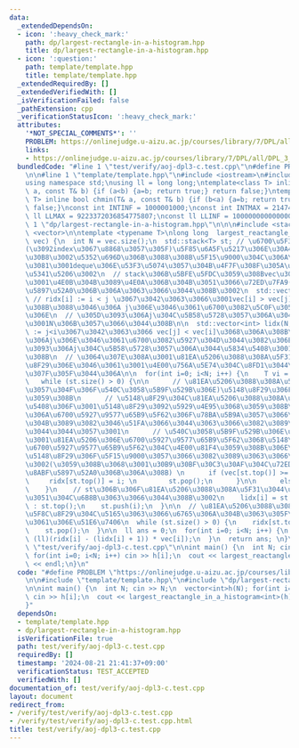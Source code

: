 ```yaml
---
data:
  _extendedDependsOn:
  - icon: ':heavy_check_mark:'
    path: dp/largest-rectangle-in-a-histogram.hpp
    title: dp/largest-rectangle-in-a-histogram.hpp
  - icon: ':question:'
    path: template/template.hpp
    title: template/template.hpp
  _extendedRequiredBy: []
  _extendedVerifiedWith: []
  _isVerificationFailed: false
  _pathExtension: cpp
  _verificationStatusIcon: ':heavy_check_mark:'
  attributes:
    '*NOT_SPECIAL_COMMENTS*': ''
    PROBLEM: https://onlinejudge.u-aizu.ac.jp/courses/library/7/DPL/all/DPL_3_C
    links:
    - https://onlinejudge.u-aizu.ac.jp/courses/library/7/DPL/all/DPL_3_C
  bundledCode: "#line 1 \"test/verify/aoj-dpl3-c.test.cpp\"\n#define PROBLEM \"https://onlinejudge.u-aizu.ac.jp/courses/library/7/DPL/all/DPL_3_C\"\
    \n\n#line 1 \"template/template.hpp\"\n#include <iostream>\n#include <cassert>\n\
    using namespace std;\nusing ll = long long;\ntemplate<class T> inline bool chmax(T&\
    \ a, const T& b) {if (a<b) {a=b; return true;} return false;}\ntemplate<class\
    \ T> inline bool chmin(T& a, const T& b) {if (b<a) {a=b; return true;} return\
    \ false;}\nconst int INTINF = 1000001000;\nconst int INTMAX = 2147483647;\nconst\
    \ ll LLMAX = 9223372036854775807;\nconst ll LLINF = 1000000000000000000;\n#line\
    \ 1 \"dp/largest-rectangle-in-a-histogram.hpp\"\n\n\n#include <stack>\n#include\
    \ <vector>\n\ntemplate <typename T>\nlong long  largest_reactangle_in_a_histogram(std::vector<T>&\
    \ vec) {\n  int N = vec.size();\n  std::stack<T> st; // \u6700\u5F31\u756A\u9577\
    (\u3092index\u3067\u8868\u3057\u305F)\u5F85\u6A5F\u5217\u306E\u30A4\u30E1\u30FC\
    \u30B8\u3002\u5352\u696D\u306B\u3088\u308B\u5F15\u9000\u304C\u306A\u3044\u305F\
    \u3081\u3001deque\u306E\u53F3\u5074\u3057\u304B\u4F7F\u308F\u305A\u3001stack\u3067\
    \u5341\u5206\u3002\n  // stack\u306B\u5BFE\u5FDC\u3059\u308Bvec\u306E\u5024\u306F\
    \u3001\u4E0B\u304B\u3089\u4E0A\u306B\u304B\u3051\u3066\u72ED\u7FA9(!!)\u5358\u8ABF\
    \u5897\u52A0\u306B\u306A\u3063\u3066\u3044\u308B\u3002\n  std::vector<int> ridx(N);\
    \ // ridx[i] := i < j \u3067\u3042\u3063\u3066\u3001vec[i] > vec[j] \u3068\u306A\
    \u308B\u3088\u3046\u306A j\u306E\u3046\u3061\u6700\u3082\u5C0F\u3055\u3044\u3082\
    \u306E\n  // \u305D\u3093\u306Aj\u304C\u5B58\u5728\u3057\u306A\u3044\u5834\u5408\
    \u3001N\u306B\u3057\u3066\u3044\u308B\n\n  std::vector<int> lidx(N, -1); // lidx[i]\
    \ := j<i\u3067\u3042\u3063\u3066 vec[j] < vec[i]\u3068\u306A\u308B\u3088\u3046\
    \u306Aj\u306E\u3046\u3061\u6700\u3082\u5927\u304D\u3044\u3082\u306E \n  // \u305D\
    \u3093\u306Aj\u304C\u5B58\u5728\u3057\u306A\u3044\u5834\u5408\u3001-1\u3068\u3059\
    \u308B\n  // \u3064\u307E\u308A\u3001\u81EA\u5206\u3088\u308A\u5F31\u3044\u5148\
    \u8F29\u306E\u3046\u3061\u3001\u4E00\u756A\u5E74\u304C\u8FD1\u3044\u4EBA\u3001\
    \u307F\u305F\u3044\u306A\n\n  for(int i=0; i<N; i++) {\n    T vi = vec[i];\n \
    \   while (st.size() > 0) {\n\n      // \u81EA\u5206\u3088\u308A\u5F37\u3044(\u3082\
    \u3057\u304F\u306F\u540C\u3058\u5B9F\u529B\u306E)\u5148\u8F29\u306F\u5F15\u9000\
    \u3059\u308B\n      // \u5148\u8F29\u304C\u81EA\u5206\u3088\u308A\u5F37\u3044\u5834\
    \u5408\u306F\u3001\u5148\u8F29\u3092\u5929\u4E95\u3068\u3059\u308B\u3088\u3046\
    \u306A\u6700\u5927\u9577\u65B9\u5F62\u306F\u78BA\u5B9A\u3057\u3066\u3044\u308B\
    \u304B\u3089\u3082\u3046\u51FA\u3066\u3044\u3063\u3066\u3082\u3089\u3063\u3066\
    \u3044\u3044\u3057\u3001\n      // \u540C\u3058\u5B9F\u529B\u306E\u3068\u304D\u306F\
    \u3001\u81EA\u5206\u306E\u6700\u5927\u9577\u65B9\u5F62\u3068\u5148\u8F29\u306E\
    \u6700\u5927\u9577\u65B9\u5F62\u304C\u4E00\u81F4\u3059\u308B\u306E\u3067\u3001\
    \u5148\u8F29\u306F\u5F15\u9000\u3057\u3066\u3082\u3089\u3063\u3066\u3044\u3044\
    \u3002(\u3059\u308B\u3068\u3001\u30B9\u30BF\u30C3\u30AF\u304C\u72ED\u7FA9\u5358\
    \u8ABF\u5897\u52A0\u306B\u306A\u308B) \n      if (vec[st.top()] >= vi) {\n   \
    \     ridx[st.top()] = i; \n        st.pop();\n      }\n\n      else break; \n\
    \    }\n    // st\u306B\u306F\u81EA\u5206\u3088\u308A\u5F31\u3044\u5148\u8F29\u3060\
    \u3051\u304C\u6B8B\u3063\u3066\u3044\u308B\u3002\n    lidx[i] = st.empty() ? -1\
    \ : st.top();\n    st.push(i);\n  }\n\n  // \u81EA\u5206\u3088\u308A\u5F31\u3044\
    \u5F8C\u8F29\u304C\u5165\u3063\u3066\u6765\u306A\u304B\u3063\u305F\u4EBA\u305F\
    \u3061\u306E\u51E6\u7406\n  while (st.size() > 0) {\n    ridx[st.top()] = N;\n\
    \    st.pop();\n  }\n\n  ll ans = 0;\n  for(int i=0; i<N; i++) {\n    chmax(ans,\
    \ (ll)(ridx[i] - (lidx[i] + 1)) * vec[i]);\n  }\n  return ans; \n}\n\n#line 5\
    \ \"test/verify/aoj-dpl3-c.test.cpp\"\n\nint main() {\n  int N; cin >> N;\n  vector<int>h(N);\
    \ for(int i=0; i<N; i++) cin >> h[i];\n  cout << largest_reactangle_in_a_histogram<int>(h)\
    \ << endl;\n}\n"
  code: "#define PROBLEM \"https://onlinejudge.u-aizu.ac.jp/courses/library/7/DPL/all/DPL_3_C\"\
    \n\n#include \"template/template.hpp\"\n#include \"dp/largest-rectangle-in-a-histogram.hpp\"\
    \n\nint main() {\n  int N; cin >> N;\n  vector<int>h(N); for(int i=0; i<N; i++)\
    \ cin >> h[i];\n  cout << largest_reactangle_in_a_histogram<int>(h) << endl;\n\
    }"
  dependsOn:
  - template/template.hpp
  - dp/largest-rectangle-in-a-histogram.hpp
  isVerificationFile: true
  path: test/verify/aoj-dpl3-c.test.cpp
  requiredBy: []
  timestamp: '2024-08-21 21:41:37+09:00'
  verificationStatus: TEST_ACCEPTED
  verifiedWith: []
documentation_of: test/verify/aoj-dpl3-c.test.cpp
layout: document
redirect_from:
- /verify/test/verify/aoj-dpl3-c.test.cpp
- /verify/test/verify/aoj-dpl3-c.test.cpp.html
title: test/verify/aoj-dpl3-c.test.cpp
---
```

